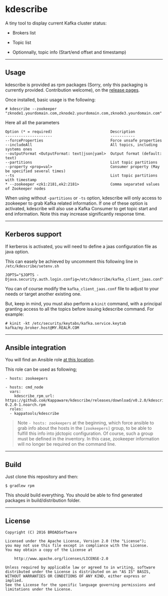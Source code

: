 # kdescribe

A tiny tool to display current Kafka cluster status:

* Brokers list

* Topic list

* Optionnally, topic info (Start/end offset and timestamp)


***
## Usage

kdescribe is provided as rpm packages (Sorry, only this packaging is currently provided. Contribution welcome), on the [release pages](https://github.com/Kappaware/kdescribe/releases).

Once installed, basic usage is the following:

    # kdescribe --zookeeper "zknode1.yourdomain.com,zknode2.yourdomain.com,zknode3.yourdomain.com"
    
Here all all the parameters

	Option (* = required)                          Description
	---------------------                          -----------
	--forceProperties                              Force unsafe properties
	--includeAll                                   All topics, including systems ones
	--outputFormat <OutputFormat: text|json|yaml>  Output format (default: text)
	--partitions                                   List topic partitions
	--property <prop=val>                          Consumer property (May be specified several times)
	--ts                                           List topic partitions with timestamp
	* --zookeeper <zk1:2181,ek2:2181>              Comma separated values of Zookeeper nodes

When using without `-partitions` or `-ts` option, kdescribe will only access to zookeeper to grab Kafka related information. If one of these option is activated, kdescribe will also use a Kafka Consumer to get topic start and end information. Note this may increase significantly response time.

***
## Kerberos support

If kerberos is activated, you will need to define a jaas configuration file as java option. 

This can easely be achieved by uncomment this following line in `/etc/kdescribe/setenv.sh`
    
    JOPTS="$JOPTS -Djava.security.auth.login.config=/etc/kdescribe/kafka_client_jaas.conf"
    
You can of course modify the `kafka_client_jaas.conf` file to adjust to your needs or target another existing one.

But, keep in mind, you must also perform a `kinit` command, with a principal granting access to all the topics before issuing kdescribe command. For example:

    # kinit -kt /etc/security/keytabs/kafka.service.keytab kafka/my.broker.host@MY.REALM.COM


***
## Ansible integration

You will find an Ansible role [at this location](http://github.com/BROADSoftware/bsx-roles/tree/master/kappatools/kdescribe).

This role can be used as following;
	
	- hosts: zookeepers
	
	- hosts: cmd_node
	  vars:
        kdescribe_rpm_url: https://github.com/Kappaware/kdescribe/releases/download/v0.2.0/kdescribe-0.2.0-1.noarch.rpm
	  roles:
	  - kappatools/kdescribe
	  
> Note `- hosts: zookeepers` at the beginning, which force ansible to grab info about the hosts in the `[zookeepers]` group, to be able to fulfill this info into jdctopic configuration. Of course, such a group must be defined in the inventory. In this case, zookeeper information will no longer be required on the command line.


***
## Build

Just clone this repository and then:

    $ gradlew rpm

This should build everything. You should be able to find generated packages in build/distribution folder.

***
## License

    Copyright (C) 2016 BROADSoftware

	Licensed under the Apache License, Version 2.0 (the "License");
	you may not use this file except in compliance with the License.
	You may obtain a copy of the License at
	
	    http://www.apache.org/licenses/LICENSE-2.0
	
	Unless required by applicable law or agreed to in writing, software
	distributed under the License is distributed on an "AS IS" BASIS,
	WITHOUT WARRANTIES OR CONDITIONS OF ANY KIND, either express or implied.
	See the License for the specific language governing permissions and
	limitations under the License.
